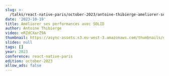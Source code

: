 ```yaml
---
slug: >-
  /talks/react-native-paris/october-2023/antoine-thibierge-ameliorer-ses-performances-avec-solid
date: '2023-10-19'
title: Améliorer ses performances avec SOLID
author: Antoine Thibierge
video: eRZdCXarZ9A
thumbnail: https://async-assets.s3.eu-west-3.amazonaws.com/thumbnails/eRZdCXarZ9A.jpg
slides: null
tags: []
year: 2023
conference: react-native-paris
edition: october-2023
allow_ads: false
---
```

